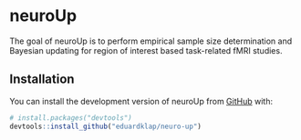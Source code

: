 
<!-- README.md is generated from README.Rmd. Please edit that file -->

# neuroUp

<!-- badges: start -->
<!-- badges: end -->

The goal of neuroUp is to perform empirical sample size determination
and Bayesian updating for region of interest based task-related fMRI
studies.

## Installation

You can install the development version of neuroUp from
[GitHub](https://github.com/) with:

``` r
# install.packages("devtools")
devtools::install_github("eduardklap/neuro-up")
```
